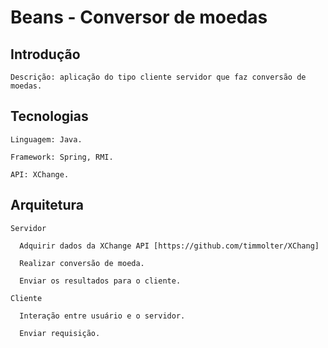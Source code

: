 # Beans - Conversor de moedas

## Introdução
    Descrição: aplicação do tipo cliente servidor que faz conversão de moedas.
    
## Tecnologias
    Linguagem: Java.
    
    Framework: Spring, RMI.
    
    API: XChange.
## Arquitetura
    Servidor
    
      Adquirir dados da XChange API [https://github.com/timmolter/XChang]
      
      Realizar conversão de moeda.
      
      Enviar os resultados para o cliente.
      
    Cliente
    
      Interação entre usuário e o servidor.
      
      Enviar requisição.

